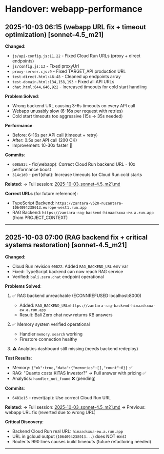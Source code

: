 # Handover: webapp-performance

## 2025-10-03 06:15 (webapp URL fix + timeout optimization) [sonnet-4.5_m21]

**Changed**:
- `js/api-config.js:11,22` - Fixed Cloud Run URLs (proxy + direct endpoints)
- `js/config.js:13` - Fixed proxyUrl
- `proxy-server.cjs:9` - Fixed TARGET_API production URL
- `test-direct.html:46-48` - Cleaned up endpoints array
- `test-domain.html:134,158,193` - Fixed all API URLs
- `chat.html:644,646,922` - Increased timeouts for cold start handling

**Problem Solved**:
- Wrong backend URL causing 3-6s timeouts on every API call
- Webapp unusably slow (6-16s per request with retries)
- Cold start timeouts too aggressive (15s → 35s needed)

**Performance**:
- Before: 6-16s per API call (timeout + retry)
- After: 0.5s per API call (200 OK)
- Improvement: 10-30x faster 🚀

**Commits**:
- `608b83c` - fix(webapp): Correct Cloud Run backend URL - 10x performance boost
- `314c1d0` - perf(chat): Increase timeouts for Cloud Run cold starts

**Related**:
→ Full session: [2025-10-03_sonnet-4.5_m21.md](#session-m21)

**Correct URLs** (for future reference):
- TypeScript Backend: `https://zantara-v520-nuzantara-1064094238013.europe-west1.run.app`
- RAG Backend: `https://zantara-rag-backend-himaadsxua-ew.a.run.app` (from PROJECT_CONTEXT)

---

## 2025-10-03 07:00 (RAG backend fix + critical systems restoration) [sonnet-4.5_m21]

**Changed**:
- Cloud Run revision `00022`: Added `RAG_BACKEND_URL` env var
- Fixed: TypeScript backend can now reach RAG service
- Verified: `bali.zero.chat` endpoint operational

**Problems Solved**:
1. ✅ RAG backend unreachable (ECONNREFUSED localhost:8000)
   - Added: `RAG_BACKEND_URL=https://zantara-rag-backend-himaadsxua-ew.a.run.app`
   - Result: Bali Zero chat now returns KB answers

2. ✅ Memory system verified operational
   - Handler `memory.search` working
   - Firestore connection healthy

3. ⚠️ Analytics dashboard still missing (needs backend redeploy)

**Test Results**:
- Memory: `{"ok":true,"data":{"memories":[],"count":0}}` ✅
- RAG: "Quanto costa KITAS Investor?" → Full answer with pricing ✅
- Analytics: `handler_not_found` ❌ (pending)

**Commits**:
- `6481e15` - revert(api): Use correct Cloud Run URL

**Related**:
→ Full session: [2025-10-03_sonnet-4.5_m21.md](#session-m21-extension)
→ Previous: webapp URL fix (reverted due to wrong URL)

**Critical Discovery**:
- Backend Cloud Run real URL: `himaadsxua-ew.a.run.app`
- URL in gcloud output (`1064094238013...`) does NOT exist
- Router.ts 990 lines causes build timeouts (future refactoring needed)

---
